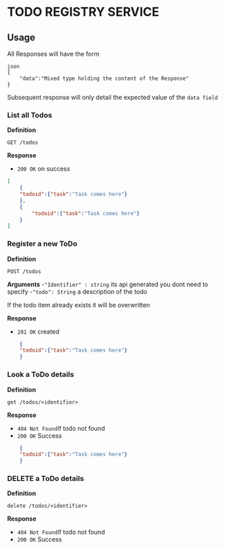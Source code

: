 # TODO REGISTRY SERVICE

## Usage

All Responses will have the form

```
json
{
    "data":"Mixed type holding the content of the Response"
}
```

Subsequent response will only detail the expected value of the `data field`

### List all Todos

**Definition**

`GET /todos`

**Response**

- `200 OK` on success

``` json
[
    {
    "todoid":{"task":"Task comes here"}
    },
    {
        "todoid":{"task":"Task comes here"}
    }
]
```


### Register a new ToDo

**Definition**

`POST /todos`

**Arguments**
-`"Identifier" : string` its api generated you dont need to specify
-`"todo": String` a description of the todo

If the todo item already exists it will be overwritten

**Response**

- `201 OK` created

``` json
    {
    "todoid":{"task":"Task comes here"}
    }
```

### Look a ToDo details

**Definition**

`get /todos/<identifier>`

**Response**

- `404 Not Found`If todo not found
- `200 OK` Success

``` json
    {
    "todoid":{"task":"Task comes here"}
    }
```

### DELETE a ToDo details

**Definition**

`delete /todos/<identifier>`

**Response**

- `404 Not Found`If todo not found
- `200 OK` Success
